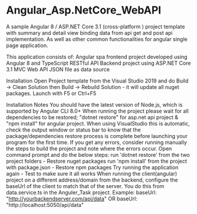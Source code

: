 # Angular_Asp.NetCore_WebAPI
A sample Angular 8 / ASP.NET Core 3.1 (cross-platform ) project template with summary and detail view binding data from api get and post api implementation. As well as other common functionalities for angular single page application.

This application consists of:
Angular spa frontend project developed using Angular 8 and TypeScript
RESTful API Backend project using ASP.NET Core 3.1 MVC Web API
JSON file as data source

Installation
Open Project template from the Visual Studio 2019 and do Build -> Clean Solution then Build -> Rebuild Solution - it will update all nuget packages. Launch with F5 or Ctrl+F5

Installation Notes
You should have the latest version of Node.js, which is supported by Angular CLI 8.0+
When running the project please wait for all dependencies to be restored; "dotnet restore" for asp.net api project & "npm install" for angular project. When using VisualStudio this is automatic, check the output window or status bar to know that the package/dependencies restore process is complete before launching your program for the first time.
If you get any errors, consider running manually the steps to build the project and note where the errors occur. Open command prompt and do the below steps:
run 'dotnet restore' from the two project folders - Restore nuget packages
run 'npm install' from the project with package.json - Restore npm packages
Try running the application again - Test to make sure it all works
When running the client(angular) project on a different address/domain from the backend, configure the baseUrl of the client to match that of the server. You do this from data.service.ts in the Anguler_Task project. Example: baseUrl: "http://yourbackendserver.com/api/data" OR baseUrl: "http://localhost:5050/api/data"
